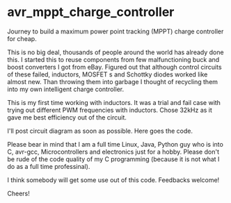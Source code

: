 avr_mppt_charge_controller
==========================

Journey to build a maximum power point tracking (MPPT) charge controller for cheap.

This is no big deal, thousands of people around the world has already done this.
I started this to reuse components from few malfunctioning buck and boost converters I got from eBay.
Figured out that although control circuits of these failed, inductors, MOSFET s and Schottky diodes worked like almost new.
Than throwing them into garbage I thought of recycling them into my own intelligent charge controller.

This is my first time working with inductors. It was a trial and fail case with trying out different PWM frequencies with inductors.
Chose 32kHz as it gave me best efficiency out of the circuit.

I'll post circuit diagram as soon as possible. Here goes the code.

Please bear in mind that I am a full time Linux, Java, Python guy who is into C, avr-gcc, Microcontrollers and electronics
just for a hobby. Please don't be rude of the code quality of my C programming (because it is not what I do as a full time professinal).

I think somebody will get some use out of this code. Feedbacks welcome!

Cheers!
